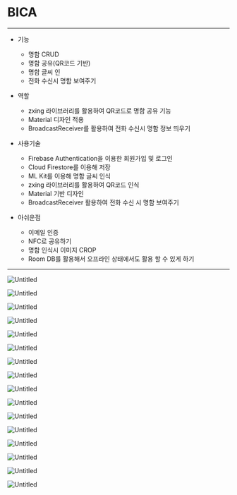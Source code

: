 # BICA

---

- 기능
    - 명함 CRUD
    - 명함 공유(QR코드 기반)
    - 명함 글씨 인
    - 전화 수신시 명함 보여주기
    
- 역할
    - zxing 라이브러리를 활용하여 QR코드로 명함 공유 기능
    - Material 디자인 적용
    - BroadcastReceiver를 활용하여 전화 수신시 명함 정보 띄우기

- 사용기술
    - Firebase Authentication을 이용한 회원가입 및 로그인
    - Cloud Firestore를 이용해 저장
    - ML Kit를 이용해 명함 글씨 인식
    - zxing 라이브러리를 활용하여 QR코드 인식
    - Material 기반 디자인
    - BroadcastReceiver 활용하여 전화 수신 시 명함 보여주기
    
- 아쉬운점
    - 이메일 인증
    - NFC로 공유하기
    - 명함 인식시 이미지 CROP
    - Room DB를 활용해서 오프라인 상태에서도 활용 할 수 있게 하기

---

![Untitled](BICA_img/Untitled.png)

![Untitled](BICA_img/Untitled%201.png)

![Untitled](BICA_img/Untitled%202.png)

![Untitled](BICA_img/Untitled%203.png)

![Untitled](BICA_img/Untitled%204.png)

![Untitled](BICA_img/Untitled%205.png)

![Untitled](BICA_img/Untitled%206.png)

![Untitled](BICA_img/Untitled%207.png)

![Untitled](BICA_img/Untitled%208.png)

![Untitled](BICA_img/Untitled%209.png)

![Untitled](BICA_img/Untitled%2010.png)

![Untitled](BICA_img/Untitled%2011.png)

![Untitled](BICA_img/Untitled%2012.png)

![Untitled](BICA_img/Untitled%2013.png)

![Untitled](BICA_img/Untitled%2014.png)

![Untitled](BICA_img/Untitled%2015.png)